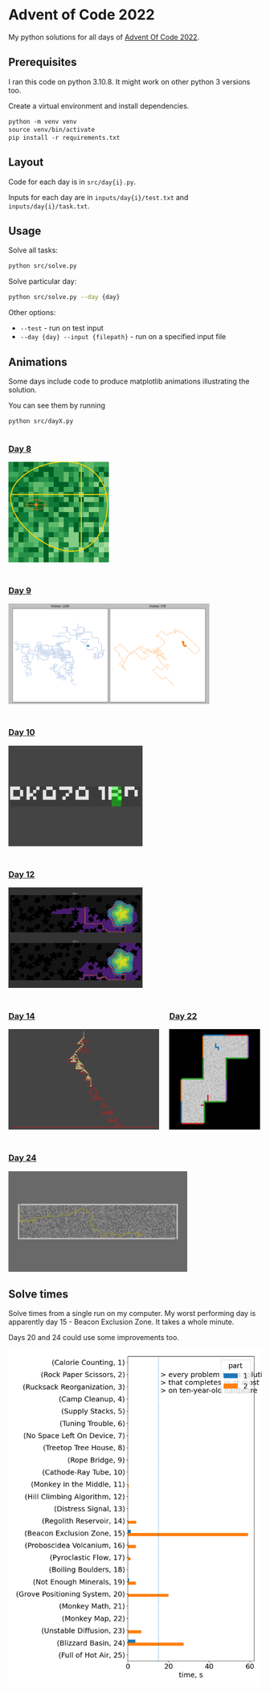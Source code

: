 # Advent of Code 2022

My python solutions for all days of [Advent Of Code 2022](https://adventofcode.com/2022).

## Prerequisites

I ran this code on python 3.10.8. It might work on other python 3 versions too.

Create a virtual environment and install dependencies.

```
python -m venv venv
source venv/bin/activate
pip install -r requirements.txt
```

## Layout

Code for each day is in `src/day{i}.py`.

Inputs for each day are in `inputs/day{i}/test.txt` and `inputs/day{i}/task.txt`.

## Usage

Solve all tasks:

```bash
python src/solve.py
```

Solve particular day:

```bash
python src/solve.py --day {day}
```

Other options:

- `--test` - run on test input
- `--day {day} --input {filepath}` - run on a specified input file

## Animations

Some days include code to produce matplotlib animations illustrating the solution.

You can see them by running

```bash
python src/dayX.py
```

<div style="display: flex; column-gap: 20px; row-gap: 20px; flex-wrap: wrap">
<div>
<h3><a href="src/day8.py">Day 8</a></h3>
<a href="outputs/day8.png"><img src="outputs/day8.png" height="200"></a>
</div>
<div>
<h3><a href="src/day9.py">Day 9</a></h3>
<a href="outputs/day9.png"><img src="outputs/day9.png" height="200"></a>
</div>
<div>
<h3><a href="src/day10.py">Day 10</a></h3>
<a href="outputs/day10.png"><img src="outputs/day10.png" height="200"></a>
</div>
<div>
<h3><a href="src/day12.py">Day 12</a></h3>
<a href="outputs/day12.png"><img src="outputs/day12.png" height="200"></a>
</div>
<div>
<h3><a href="src/day14.py">Day 14</a></h3>
<a href="outputs/day14.png"><img src="outputs/day14.png" height="200"></a>
</div>
<div>
<h3><a href="src/day22.py">Day 22</a></h3>
<a href="outputs/day22.png"><img src="outputs/day22.png" height="200"></a>
</div>
<div>
<h3><a href="src/day24.py">Day 24</a></h3>
<a href="outputs/day24.png"><img src="outputs/day24.png" height="200"></a>
</div>
</div>

## Solve times

Solve times from a single run on my computer. My worst performing day is apparently day 15 - Beacon Exclusion Zone. It takes a whole minute.

Days 20 and 24 could use some improvements too.

![Solve times horizontal bar chart](outputs/time_stats.png)
